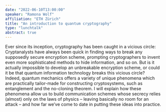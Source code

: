 ```yaml
---
date: "2022-06-10T13:00:00"
speaker: "Ramona Wolf"
affiliation: "ETH Zürich"
title: "An introduction to quantum cryptography"
type: "lunchtalk"
abstract: true
---
```


Ever since its inception, cryptography has been caught in a vicious circle: Cryptanalysts have always been quick in finding ways to break any supposedly secure encryption scheme, prompting cryptographers to invent even more sophisticated methods to hide information, and so on. But is it actually impossible to develop an unbreakable encryption scheme, or could it be that quantum information technology breaks this vicious circle? Indeed, quantum mechanics offers a variety of unique phenomena which are practically tailor-made for constructing cryptosystems, such as entanglement and the no-cloning theorem. I will explain how these phenomena allow us to build communication schemes whose secrecy relies (almost) only on the laws of physics – leaving basically no room for an attack – and how far we’ve come to date in putting these ideas into practice.
